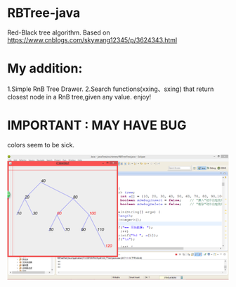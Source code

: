 # RBTree-java
Red-Black tree algorithm.
Based on https://www.cnblogs.com/skywang12345/p/3624343.html
# My addition:
1.Simple RnB Tree Drawer. 
2.Search functions(xxing、sxing) that return closest node in a RnB tree,given any value.
enjoy!
# IMPORTANT : MAY HAVE BUG
colors seem to be sick.

![image](https://github.com/KnIfER/RBTree-java/raw/master/Screenshot.png)
